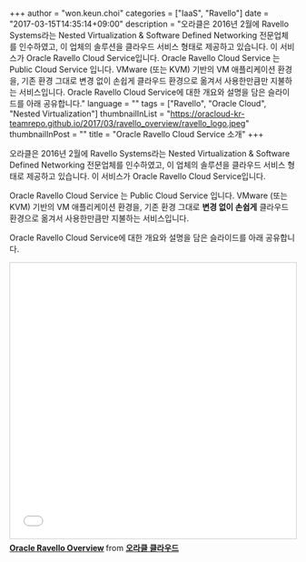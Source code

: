 +++
author = "won.keun.choi"
categories = ["IaaS", "Ravello"]
date = "2017-03-15T14:35:14+09:00"
description = "오라클은 2016년 2월에 Ravello Systems라는 Nested Virtualization & Software Defined Networking 전문업체를 인수하였고, 이 업체의 솔루션을 클라우드 서비스 형태로 제공하고 있습니다. 이 서비스가 Oracle Ravello Cloud Service입니다. Oracle Ravello Cloud Service 는 Public Cloud Service 입니다. VMware (또는 KVM) 기반의 VM 애플리케이션 환경을, 기존 환경 그대로 변경 없이 손쉽게 클라우드 환경으로 옮겨서 사용한만큼만 지불하는 서비스입니다. Oracle Ravello Cloud Service에 대한 개요와 설명을 담은 슬라이드를 아래 공유합니다."
language = ""
tags = ["Ravello", "Oracle Cloud", "Nested Virtualization"]
thumbnailInList = "https://oracloud-kr-teamrepo.github.io/2017/03/ravello_overview/ravello_logo.jpeg"
thumbnailInPost = ""
title = "Oracle Ravello Cloud Service 소개"
+++

오라클은 2016년 2월에 Ravello Systems라는 Nested Virtualization & Software Defined Networking 전문업체를 인수하였고, 이 업체의 솔루션을 클라우드 서비스 형태로 제공하고 있습니다. 이 서비스가 Oracle Ravello Cloud Service입니다.

Oracle Ravello Cloud Service 는 Public Cloud Service 입니다. VMware (또는 KVM) 기반의 VM 애플리케이션 환경을, 기존 환경 그대로 **변경 없이 손쉽게** 클라우드 환경으로 옮겨서 사용한만큼만 지불하는 서비스입니다.

Oracle Ravello Cloud Service에 대한 개요와 설명을 담은 슬라이드를 아래 공유합니다.

<iframe src="//www.slideshare.net/slideshow/embed_code/key/aQdYOkjlvRLalB" width="595" height="485" frameborder="0" marginwidth="0" marginheight="0" scrolling="no" style="border:1px solid #CCC; border-width:1px; margin-bottom:5px; max-width: 100%;" allowfullscreen> </iframe> <div style="margin-bottom:5px"> <strong> <a href="//www.slideshare.net/ssusercda07e/oracle-ravello-overview-75272899" title="Oracle Ravello Overview" target="_blank">Oracle Ravello Overview</a> </strong> from <strong><a target="_blank" href="https://www.slideshare.net/ssusercda07e">오라클 클라우드</a></strong> </div>
